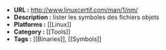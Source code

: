 - **URL :** http://www.linuxcertif.com/man/1/nm/
- **Description :** lister les symboles des fichiers objets
- **Platforms :** [[Linux]]
- **Category :** [[Tools]]
- **Tags :** [[Binaries]], [[Symbols]]